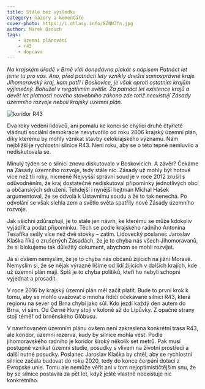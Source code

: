 ```yaml
---
title: Stále bez výsledku
category: názory a komentáře
cover-photo: https://i.ohlasy.info/8ZNN3fn.jpg
author: Marek Osouch
tags:
    - územní plánování
    - r43
    - doprava
---
```


*Na krajském úřadě v Brně vlál donedávna plakát s nápisem Patnáct let jsme tu pro vás. Ano, před patnácti lety vznikly dnešní samosprávné kraje. Jihomoravský kraj, kam patří i Boskovice, je však oproti ostatním krajům výjimečný. Bohužel v negativním světle. Za patnáct let existence krajů a devět let platnosti nového stavebního zákona zde totiž neexistují Zásady územního rozvoje neboli krajský územní plán.*

<img src="https://i.ohlasy.info/8ZNN3fn.jpg" alt="koridor R43" class="img-responsive">

Dva roky vedení lidovců, ani pomalu ke konci se chýlící druhé čtyřleté vládnutí sociální demokracie nevytvořilo od roku 2006 krajský územní plán, díky kterému by mohly vznikat stavby celokrajského významu. Nám nejbližší je rychlostní silnice R43. Není roku, aby se o této tepně nemluvilo a nediskutovala se.

Minulý týden se o silnici znovu diskutovalo v Boskovicích. A závěr? Čekáme na Zásady územního rozvoje, tedy stále nic. Zásady už mohly být hotové více než tři roky, nicméně Nejvyšší správní soud je v roce 2012 zrušil s odůvodněním, že kraj dostatečně nediskutoval připomínky jednotlivých obcí a občanských sdružení. Tehdejší i nynější hejtman Michal Hašek argumentoval, že se odvolá k Ústavnímu soudu a že to tak nenechá. Po odvolání se však slehla zem a světlo světa spatřily nové Zásady územního rozvoje.

Jak všichni zdůrazňují, je to stále jen návrh, ke kterému se může kdokoliv vyjádřit a podat připomínku. Těch se podle krajského radního Antonína Tesaříka sešly více než dvě stovky – zatím. Lidovecký poslanec Jaroslav Klaška říká o zrušených Zásadách, že je to chyba nás všech Jihomoravanů, že si blokujeme tak důležitý dokument, abychom se mohli rozvíjet.

Já si ovšem nemyslím, že je to chyba nás občanů žijících na jižní Moravě. Nemyslím si, že se nějak výrazně lišíme od lidí žijících v dalších krajích, kde už územní plán mají. Spíš je to chyba politiků, kteří ho nebyli schopni vyjednat a prosadit.

V roce 2016 by krajský územní plán měl začít platit. Bude to první krok k tomu, aby se mohlo uvažovat o mnoha řidiči očekávané silnici R43, která regionu na sever od Brna chybí jako sůl. Kdo jezdí každý den autem do Brna, ví sám. Od Černé Hory stojí v koloně až do Lipůvky. Z opačné strany stojí téměř od brněnského Glóbusu.

V navrhovaném územním plánu ovšem není zakreslena konkrétní trasa R43, ale koridor, územní rezerva, kudy by silnice mohla vést. Podle jihomoravského radního je koridor široký několik set metrů. Pak musí postupně vznikat územní studie, posudky s vlivem na životní prostředí a další nutné posudky. Poslanec Jaroslav Klaška by chtěl, aby se rychlostní silnice začala budovat do roku 2020, tedy do konce čerpání dotací z Evropské unie. Tomu ale nemůže věřit ani v tom nejoptimističtějším snu, že by se silnice postavila za pět let, když ještě vlastně neexistuje nic konkrétního.



